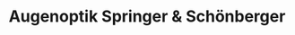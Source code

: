---
title: "Augenoptik Springer & Schönberger"
url: /passau/augenoptik-springer-und-schoenberger/
shop: Optiker
---